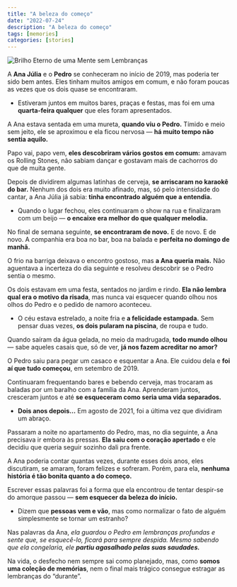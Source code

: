 ```yaml
---
title: "A beleza do começo"
date: "2022-07-24"
description: "A beleza do começo"
tags: [memories]
categories: [stories]
---
```



![Brilho Eterno de uma Mente sem Lembranças](https://i1.wp.com/minhatela.files.wordpress.com/2011/06/brilho1.jpg?resize=400,225)

A **Ana Júlia** e o **Pedro** se conheceram no início de 2019, mas poderia ter sido bem antes. Eles tinham muitos amigos em comum, e não foram poucas as vezes que os dois quase se encontraram.

-   Estiveram juntos em muitos bares, praças e festas, mas foi em uma **quarta-feira qualquer** que eles foram apresentados.

A Ana estava sentada em uma mureta, **quando viu o Pedro.** Tímido e meio sem jeito, ele se aproximou e ela ficou nervosa — **há muito tempo não sentia aquilo.**

Papo vai, papo vem, **eles descobriram vários gostos em comum:** amavam os Rolling Stones, não sabiam dançar e gostavam mais de cachorros do que de muita gente.

Depois de dividirem algumas latinhas de cerveja, **se arriscaram no karaokê do bar.** Nenhum dos dois era muito afinado, mas, só pelo intensidade do cantar, a Ana Júlia já sabia: **tinha encontrado alguém que a entendia.**

-   Quando o lugar fechou, eles continuaram o show na rua e finalizaram com um beijo — **o encaixe era melhor do que qualquer melodia.**

No final de semana seguinte, **se encontraram de novo.** E de novo. E de novo. A companhia era boa no bar, boa na balada e **perfeita no domingo de manhã.**

O frio na barriga deixava o encontro gostoso, mas **a Ana queria mais.** Não aguentava a incerteza do dia seguinte e resolveu descobrir se o Pedro sentia o mesmo.

Os dois estavam em uma festa, sentados no jardim e rindo. **Ela não lembra qual era o motivo da risada**, mas nunca vai esquecer quando olhou nos olhos do Pedro e o pedido de namoro aconteceu.

-   O céu estava estrelado, a noite fria e **a felicidade estampada.** Sem pensar duas vezes, **os dois pularam na piscina**, de roupa e tudo.

Quando saíram da água gelada, no meio da madrugada, **todo mundo olhou** — sabe aqueles casais que, só de ver, **já nos fazem acreditar no amor?**

O Pedro saiu para pegar um casaco e esquentar a Ana. Ele cuidou dela e **foi aí que tudo começou**, em setembro de 2019.

Continuaram frequentando bares e bebendo cerveja, mas trocaram as baladas por um baralho com a família da Ana. Aprenderam juntos, cresceram juntos e até **se esqueceram como seria uma vida separados.**

-   **Dois anos depois…** Em agosto de 2021, foi a última vez que dividiram um abraço.

Passaram a noite no apartamento do Pedro, mas, no dia seguinte, a Ana precisava ir embora às pressas. **Ela saiu com o coração apertado** e ele decidiu que queria seguir sozinho dali pra frente.

A Ana poderia contar quantas vezes, durante esses dois anos, eles discutiram, se amaram, foram felizes e sofreram. Porém, para ela, **nenhuma história é tão bonita quanto a do começo.**

Escrever essas palavras foi a forma que ela encontrou de tentar despir-se do amorque passou — **sem esquecer da beleza do início.**

-   Dizem que **pessoas vem e vão**, mas como normalizar o fato de alguém simplesmente se tornar um estranho?

Nas palavras da Ana, _ela guardou o Pedro em lembranças profundas e sente que, se esquecê-lo, ficará para sempre despida. Mesmo sabendo que ela congelaria, ele_ **_partiu agasalhado pelas suas saudades._**

Na vida, o desfecho nem sempre sai como planejado, mas, como **somos uma coleção de memórias**, nem o final mais trágico consegue estragar as lembranças do “durante”.